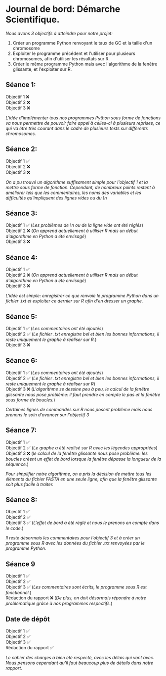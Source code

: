 # Journal de bord: Démarche Scientifique.

*Nous avons 3 objectifs à atteindre pour notre projet:*
  1) Créer un programme Python renvoyant le taux de GC et la taille d'un chromosome
  2) Exploiter le programme précédent et l'utiliser pour plusieurs chromosomes, afin d'utiliser les résultats sur R.
  3) Créer le même programme Python mais avec l'algorithme de la fenêtre glissante, et l'exploiter sur R.
  
 
 ## Séance 1:
 Objectif 1 ❌  
 Objectif 2 ❌  
 Objectif 3 ❌  
   
 *L'idée d'implémenter tous nos programmes Python sous forme de fonctions va nous permettre de pouvoir faire appel à celles-ci à plusieurs reprises, ce qui va être très courant dans le cadre de plusieurs tests sur différents chromosomes.*  
   
 ## Séance 2:
 Objectif 1 ✅    
 Objectif 2 ❌  
 Objectif 3 ❌ 
   
 *On a pu trouvé un algorithme suffisament simple pour l'objectif 1 et la mettre sous forme de fonction. Cependant, de nombreux points restent à améliorer tels que les commentaires, les noms des variables et les difficultés qu'impliquent des lignes vides ou du \n*  
   
 ## Séance 3:
 Objectif 1 ✅ (*Les problèmes de \n ou de la ligne vide ont été réglés*)  
 Objectif 2 ❌ (*On apprend actuellement à utiliser R mais un début d'algorithme en Python a été envisagé*)  
 Objectif 3 ❌ 
   
 ## Séance 4:
 Objectif 1 ✅  
 Objectif 2 ❌ (*On apprend actuellement à utiliser R mais un début d'algorithme en Python a été envisagé*)  
 Objectif 3 ❌ 
   
 *L'idée est simple: enregistrer ce que renvoie le programme Python dans un fichier .txt et exploiter ce dernier sur R afin d'en dresser un graphe.*  
   
 ## Séance 5:
 Objectif 1 ✅ (*Les commentaires ont été ajoutés*)  
 Objectif 2 ✅ (*Le fichier .txt enregistre bel et bien les bonnes informations, il reste uniquement le graphe à réaliser sur R.*)  
 Objectif 3 ❌ 
   
 ## Séance 6:
 Objectif 1 ✅ (*Les commentaires ont été ajoutés*)  
 Objectif 2 ✅ (*Le fichier .txt enregistre bel et bien les bonnes informations, il reste uniquement le graphe à réaliser sur R*)  
 Objectif 3 ❌ (*L'algorithme se dessine peu à peu, le calcul de la fenêtre glissante nous pose problème: il faut prendre en compte le pas et la fenêtre sous forme de boucles.*)  
   
   *Certaines lignes de commandes sur R nous posent problème mais nous prenons le soin d'avancer sur l'objectif 3*  
     
 ## Séance 7:
 Objectif 1 ✅     
 Objectif 2 ✅ (*Le graphe a été réalisé sur R avec les légendes appropriées*)   
 Objectif 3 ❌ (*le calcul de la fenêtre glissante nous pose problème: les boucles créent un effet de bord lorsque la fenêtre dépasse la longueur de la séquence.*)  
   
  *Pour simplifier notre algorithme, on a pris la décision de mettre tous les éléments du fichier FASTA en une seule ligne, afin que la fenêtre glissante soit plus facile à traiter.*  
   
 ## Séance 8:
Objectif 1 ✅     
Objectif 2 ✅  
Objectif 3 ✅ (*L'effet de bord a été réglé et nous le prenons en compte dans le code.*)  
  
  *Il reste désormais les commentaires pour l'objectif 3 et à créer un programme sous R avec les données du fichier .txt renvoyées par le programme Python.*
   
## Séance 9
Objectif 1 ✅     
Objectif 2 ✅  
Objectif 3 ✅ (*Les commentaires sont écrits, le programme sous R est fonctionnel.*)  
Rédaction du rapport ❌ (*De plus, on doit désormais répondre à notre problématique grâce à nos programmes respectifs.*)  
  
## Date de dépôt
Objectif 1 ✅     
Objectif 2 ✅  
Objectif 3 ✅  
Rédaction du rapport ✅  
  
*Le cahier des charges a bien été respecté, avec les délais qui vont avec. Nous pensons cependant qu'il faut beaucoup plus de détails dans notre rapport.*  
